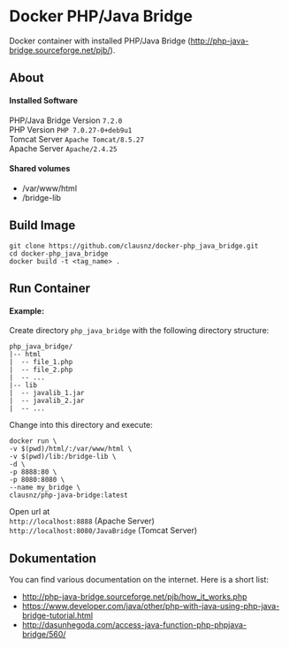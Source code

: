 # Docker PHP/Java Bridge

Docker container with installed PHP/Java Bridge (http://php-java-bridge.sourceforge.net/pjb/).

## About

#### Installed Software

PHP/Java Bridge Version `7.2.0`  
PHP Version `PHP 7.0.27-0+deb9u1`  
Tomcat Server `Apache Tomcat/8.5.27`   
Apache Server  `Apache/2.4.25`  

#### Shared volumes

- /var/www/html
- /bridge-lib

## Build Image

    git clone https://github.com/clausnz/docker-php_java_bridge.git
    cd docker-php_java_bridge
    docker build -t <tag_name> .

## Run Container

#### Example:

Create directory `php_java_bridge` with the following directory structure:  

    php_java_bridge/
    |-- html
    |  -- file_1.php
    |  -- file_2.php
    |  -- ...
    |-- lib
    |  -- javalib_1.jar
    |  -- javalib_2.jar
    |  -- ...

Change into this directory and execute:

    docker run \
    -v $(pwd)/html/:/var/www/html \
    -v $(pwd)/lib:/bridge-lib \
    -d \
    -p 8888:80 \
    -p 8080:8080 \
    --name my_bridge \
    clausnz/php-java-bridge:latest

Open url at   
`http://localhost:8888` (Apache Server)  
`http://localhost:8080/JavaBridge` (Tomcat Server)   

## Dokumentation

You can find various documentation on the internet. Here is a short list:

* http://php-java-bridge.sourceforge.net/pjb/how_it_works.php
* https://www.developer.com/java/other/php-with-java-using-php-java-bridge-tutorial.html
* http://dasunhegoda.com/access-java-function-php-phpjava-bridge/560/